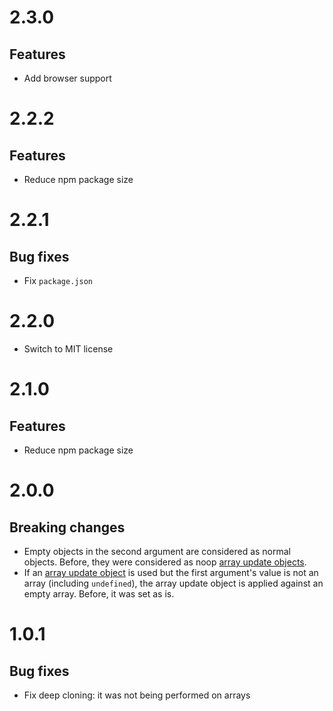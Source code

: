 # 2.3.0

## Features

- Add browser support

# 2.2.2

## Features

- Reduce npm package size

# 2.2.1

## Bug fixes

- Fix `package.json`

# 2.2.0

- Switch to MIT license

# 2.1.0

## Features

- Reduce npm package size

# 2.0.0

## Breaking changes

- Empty objects in the second argument are considered as normal objects. Before,
  they were considered as noop [array update objects](README.md#arrays).
- If an [array update object](README.md#arrays) is used but the first argument's
  value is not an array (including `undefined`), the array update object is
  applied against an empty array. Before, it was set as is.

# 1.0.1

## Bug fixes

- Fix deep cloning: it was not being performed on arrays
